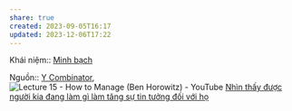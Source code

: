 ```yaml
---
share: true
created: 2023-09-05T16:17
updated: 2023-12-06T17:22
---
```

Khái niệm:: [Minh bạch](Minh%20b%E1%BA%A1ch.md)

Nguồn:: [Y Combinator](../../../%CE%9E%20Ngu%E1%BB%93n/Y%20Combinator.md), ![Lecture 15 - How to Manage (Ben Horowitz) - YouTube](https://youtu.be/uVhTvQXfibU?si=X55G7g_lyph-oIMv&t=786)
[Nhìn thấy được người kia đang làm gì làm tăng sự tin tưởng đối với họ](./Nh%C3%ACn%20th%E1%BA%A5y%20%C4%91%C6%B0%E1%BB%A3c%20ng%C6%B0%E1%BB%9Di%20kia%20%C4%91ang%20l%C3%A0m%20g%C3%AC%20l%C3%A0m%20t%C4%83ng%20s%E1%BB%B1%20tin%20t%C6%B0%E1%BB%9Fng%20%C4%91%E1%BB%91i%20v%E1%BB%9Bi%20h%E1%BB%8D.md)